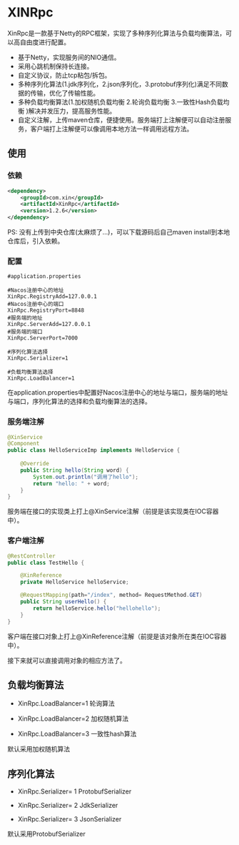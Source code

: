 # XINRpc
XinRpc是一款基于Netty的RPC框架，实现了多种序列化算法与负载均衡算法，可以高自由度进行配置。

+ 基于Netty，实现服务间的NIO通信。
+ 采用心跳机制保持长连接。
+ 自定义协议，防止tcp粘包/拆包。
+ 多种序列化算法(1.jdk序列化，2.json序列化，3.protobuf序列化)满足不同数据的传输，优化了传输性能。
+ 多种负载均衡算法(1.加权随机负载均衡 2.轮询负载均衡 3.一致性Hash负载均衡 )解决并发压力，提高服务性能。
+ 自定义注解，上传maven仓库，便捷使用。服务端打上注解便可以自动注册服务，客户端打上注解便可以像调用本地方法一样调用远程方法。

## 使用
### 依赖

```xml
<dependency>
    <groupId>com.xin</groupId>
    <artifactId>XinRpc</artifactId>
    <version>1.2.6</version>
</dependency>
```

PS: 没有上传到中央仓库(太麻烦了...)，可以下载源码后自己maven install到本地仓库后，引入依赖。

### 配置

```properties
#application.properties

#Nacos注册中心的地址
XinRpc.RegistryAdd=127.0.0.1
#Nacos注册中心的端口
XinRpc.RegistryPort=8848
#服务端的地址
XinRpc.ServerAdd=127.0.0.1
#服务端的端口
XinRpc.ServerPort=7000

#序列化算法选择
XinRpc.Serializer=1

#负载均衡算法选择
XinRpc.LoadBalancer=1
```

在application.properties中配置好Nacos注册中心的地址与端口，服务端的地址与端口，序列化算法的选择和负载均衡算法的选择。

### 服务端注解

```java
@XinService
@Component
public class HelloServiceImp implements HelloService {
    
    @Override
    public String hello(String word) {
        System.out.println("调用了hello");
        return "hello: " + word;
    }
}
```

服务端在接口的实现类上打上@XinService注解（前提是该实现类在IOC容器中）。

### 客户端注解

```java
@RestController
public class TestHello {

    @XinReference
    private HelloService helloService;

    @RequestMapping(path="/index", method= RequestMethod.GET)
    public String userHello() {
        return helloService.hello("hellohello");
    }
}
```

客户端在接口对象上打上@XinReference注解（前提是该对象所在类在IOC容器中）。

接下来就可以直接调用对象的相应方法了。

## 负载均衡算法
* XinRpc.LoadBalancer=1 轮询算法

* XinRpc.LoadBalancer=2 加权随机算法

* XinRpc.LoadBalancer=3 一致性hash算法

默认采用加权随机算法

## 序列化算法
* XinRpc.Serializer= 1 ProtobufSerializer

* XinRpc.Serializer= 2 JdkSerializer

* XinRpc.Serializer= 3 JsonSerializer

默认采用ProtobufSerializer
